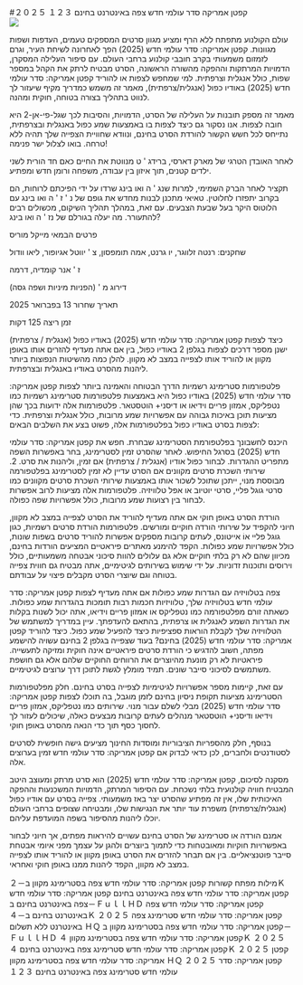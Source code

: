 #קפטן אמריקה סדר עולמי חדש צפה באינטרנט בחינם １２３ ２０２５  
[![](https://i.imgur.com/qSNzIqt.png)](https://movie.rssnews.media/BkhYPUOD.php)  
  
עולם הקולנוע מתפתח ללא הרף ומציע מגוון סרטים המספקים טעמים, העדפות ושפות מגוונות. קפטן אמריקה: סדר עולמי חדש (2025) הפך לאחרונה לשיחת העיר, וגרם לזמזום משמעותי בקרב חובבי קולנוע ברחבי העולם. עם סיפור העלילה המסקרן, הדמויות המרתקות וההפקה מהשורה הראשונה, הסרט מבטיח לרתק את הקהל במספר שפות, כולל אנגלית וצרפתית. למי שמחפש לצפות או להוריד קפטן אמריקה: סדר עולמי חדש (2025) באודיו כפול (אנגלית/צרפתית), מאמר זה משמש כמדריך מקיף שיעזור לך לנווט בתהליך בצורה בטוחה, חוקית ומהנה.

מאמר זה מספק תובנות על העלילה של הסרט, הדמויות, והסיבות לכך שגל-פי-אן-2 היא חובה לצפות. אנו נסקור גם כיצד לצפות בו באמצעות שמע כפול באנגלית ובצרפתית, נתייחס לכל חשש הקשור להורדת הסרט בחינם, ונוודא שחוויית הצפייה שלך תהיה ללא טרחה. בואו לצלול ישר פנימה!

לאחר האובדן הטרגי של מארק דארסי, ברידג ' ט מנווטת את החיים כאם חד הורית לשני ילדים קטנים, תוך איזון בין עבודה, משפחה ורומן חדש ומפתיע.

תקציר
לאחר הברק השמימי, למרות שנג ' ה ואו בינג שרדו על ידי הפיכתם לרוחות, הם בקרוב יתפזרו לחלוטין. טאיאי מתכנן לבנות מחדש את גופם של נ ' ז ' ה ואו בינג עם הלוטוס היקר בעל שבעת הצבעים. עם זאת, במהלך תהליך השיקום, מכשולים רבים להתעורר. מה יעלה בגורלם של נז ' ה ואו בינג?

פרטים
הבמאי מייקל מוריס

שחקנים: רנטה זלווגר, יו גרנט, אמה תומפסון, צ ' יווטל אגיופור, ליאו וודול

ז ' אנר קומדיה, דרמה

דירוג מ ' (הפניות מיניות ושפה גסה)

תאריך שחרור 13 בפברואר 2025

זמן ריצה 125 דקות

כיצד לצפות קפטן אמריקה: סדר עולמי חדש (2025) באודיו כפול (אנגלית / צרפתית)
ישנן מספר דרכים לצפות בגלפן 2 באודיו כפול, בין אם אתה מעדיף להזרים אותו באופן מקוון או להוריד אותו לצפייה במצב לא מקוון. להלן כמה מהשיטות הנפוצות ביותר ליהנות מהסרט באודיו באנגלית ובצרפתית.

פלטפורמות סטרימינג רשמיות הדרך הבטוחה והאמינה ביותר לצפות קפטן אמריקה: סדר עולמי חדש (2025) באודיו כפול היא באמצעות פלטפורמות סטרימינג רשמיות כמו נטפליקס, אמזון פריים וידיאו או דיסני+ הוטסטאר. פלטפורמות אלה ידועות בכך שהן מציעות תוכן באיכות גבוהה עם אפשרויות שמע מרובות, כולל אנגלית וצרפתית.
כדי לצפות בסרט באודיו כפול בפלטפורמות אלה, פשוט בצע את השלבים הבאים:

היכנס לחשבונך בפלטפורמת הסטרימינג שבחרת. חפש את קפטן אמריקה: סדר עולמי חדש (2025) בסרגל החיפוש. לאחר שהסרט זמין לסטרימינג, בחר באפשרות השפה מתפריט ההגדרות. לבחור כפול אודיו (אנגלית / צרפתית) אם זמין, וליהנות את סרט. 2. שירותי השכרת סרטים מקוונים אם הסרט עדיין לא זמין לסטרימינג בפלטפורמה מבוססת מנוי, ייתכן שתוכל לשכור אותו באמצעות שירותי השכרת סרטים מקוונים כמו סרטי גוגל פליי, סרטי יוטיוב או אפל טלוויזיה. פלטפורמות אלה מציעות לרוב אפשרות לבחור בין רצועות שמע מרובות, כולל אפשרויות שפה כפולה.

הורדת הסרט באופן חוקי אם אתה מעדיף להוריד את הסרט לצפייה במצב לא מקוון, חיוני להקפיד על שירותי הורדה חוקיים ומורשים. פלטפורמות הורדת סרטים רשמיות, כגון גוגל פליי אוֹ אייטונס, לעתים קרובות מספקים אפשרות להוריד סרטים בשפות שונות, כולל אפשרויות שמע כפולות.
הקפד להימנע מאתרים פיראטיים המציעים הורדות בחינם, מכיוון שהם לא רק בלתי חוקיים אלא גם עלולים להוות סיכוני אבטחה משמעותיים, כולל וירוסים ותוכנות זדוניות. על ידי שימוש בשירותים לגיטימיים, אתה מבטיח גם חווית צפייה בטוחה וגם שיוצרי הסרט מקבלים פיצוי על עבודתם.

צפה בטלוויזיה עם הגדרות שמע כפולות אם אתה מעדיף לצפות קפטן אמריקה: סדר עולמי חדש בטלוויזיה שלך, טלוויזיות חכמות רבות תומכות בהגדרות שמע כפולות. כשאתה זורם מפלטפורמה כמו נטפליקס או אמזון פריים וידיאו, אתה יכול לשנות בקלות את הגדרות השמע לאנגלית או צרפתית, בהתאם להעדפתך. עיין במדריך למשתמש של הטלוויזיה שלך לקבלת הוראות ספציפיות כיצד להפעיל שמע כפול.
כיצד להוריד קפטן אמריקה: סדר עולמי חדש (2025) בחינם?
בעוד שצפייה בגלפן 2 בחינם עשויה להישמע מפתה, חשוב להדגיש כי הורדת סרטים פיראטיים אינה חוקית ומזיקה לתעשייה. פיראטיות לא רק מונעת מהיוצרים את הרווחים החוקיים שלהם אלא גם חושפת משתמשים לסיכוני סייבר שונים. תמיד מומלץ לגשת לתוכן דרך ערוצים לגיטימיים.

עם זאת, קיימות מספר אפשרויות לגיטימיות לצפייה בסרט בחינם. חלק מפלטפורמות הסטרימינג מציעות תקופת ניסיון בחינם לזמן מוגבל, בה תוכלו לצפות קפטן אמריקה: סדר עולמי חדש (2025) מבלי לשלם עבור מנוי. שירותים כמו נטפליקס, אמזון פריים וידיאו ודיסני+ הוטסטאר מנהלים לעתים קרובות מבצעים כאלה, שיכולים לעזור לך לחסוך כסף תוך כדי הנאה מהסרט באופן חוקי.

בנוסף, חלק מהספריות הציבוריות ומוסדות החינוך מציעים גישה חופשית לסרטים לסטודנטים ולחברים, לכן כדאי לבדוק אם קפטן אמריקה: סדר עולמי חדש זמין בערוצים אלה.

מסקנה
לסיכום, קפטן אמריקה: סדר עולמי חדש (2025) הוא סרט מרתק ומעוצב היטב המבטיח חוויה קולנועית בלתי נשכחת. עם הסיפור המרתק, הדמויות המשכנעות וההפקה האיכותית שלו, אין זה מפתיע שהסרט יצר באז משמעותי. צפייה בסרט עם אודיו כפול (אנגלית/צרפתית) משפרת עוד יותר את הנגישות שלו, ומבטיחה שצופים ברחבי העולם יוכלו ליהנות מהסיפור בשפה המועדפת עליהם.

אמנם הורדה או סטרימינג של הסרט בחינם עשויים להיראות מפתים, אך חיוני לבחור באפשרויות חוקיות ומאובטחות כדי לתמוך ביוצרים ולהגן על עצמך מפני איומי אבטחת סייבר פוטנציאליים. בין אם תבחר להזרים את הסרט באופן מקוון או להוריד אותו לצפייה במצב לא מקוון, הקפד ליהנות ממנו באופן חוקי ואחראי.

מילות מפתח קשורות
קפטן אמריקה: סדר עולמי חדש צפה בסטרימינג מקוון ב－２Ｋ
קפטן אמריקה: סדר עולמי חדש צפה באינטרנט בחינם
קפטן אמריקה: סדר עולמי חדש צפה באינטרנט בחינם ב－ＦｕｌｌＨＤ
קפטן אמריקה: סדר עולמי חדש צפה באינטרנט בחינם ב－４Ｋ ２０２５
קפטן אמריקה: סדר עולמי חדש סטרימינג צפה באינטרנט ללא תשלום ＨＱ
קפטן אמריקה: סדר עולמי חדש צפה בסטרימינג מקוון ב－ＦｕｌｌＨＤ
קפטן אמריקה: סדר עולמי חדש צפה בסטרימינג מקוון ４Ｋ ２０２５
קפטן אמריקה: סדר עולמי חדש סטרימינג צפה באינטרנט בחינם ４Ｋ ２０２５
קפטן אמריקה: סדר עולמי חדש צפה בסטרימינג מקוון ＨＱ ２０２５
קפטן אמריקה: סדר עולמי חדש סטרימינג צפה באינטרנט בחינם １２３
